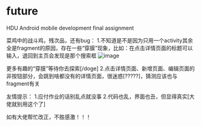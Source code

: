 # future
HDU Android mobile development final assignment

菜鸡中的战斗鸡，残次品，还有bug：
1.不知道是不是因为只用一个activity其余全是fragment的原因，存在一些“穿膜”现象，比如：在点击详情页面的标题可以输入，退回到主页会发现是那个搜索框
![image](https://user-images.githubusercontent.com/63149775/149647548-e925f96c-ab34-4173-b86c-ed09a8ae5434.png)

更多有趣的“穿膜”等待你去探索[/doge]
2.点击详情页面、新增页面、编辑页面的非按钮部分，会跳到啥都没有的详情页面，很迷惑[?????]，猜测应该也与fragment有关

友情提示：
1.应付作业的话别乱点就没事
2.代码也乱，界面也丑，但显得真实[大佬就别用这个了]

如有大佬帮忙改正，不胜感激！！！
